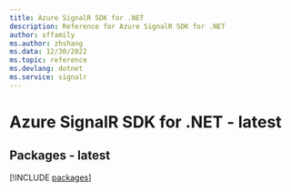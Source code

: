 ```yaml
---
title: Azure SignalR SDK for .NET
description: Reference for Azure SignalR SDK for .NET
author: sffamily
ms.author: zhshang
ms.data: 12/30/2022
ms.topic: reference
ms.devlang: dotnet
ms.service: signalr
---
```

# Azure SignalR SDK for .NET - latest
## Packages - latest
[!INCLUDE [packages](signalr-index.md)]